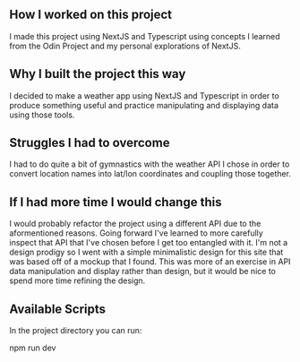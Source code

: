 ## How I worked on this project

I made this project using NextJS and Typescript using concepts I learned from the Odin Project and my personal explorations of NextJS.

## Why I built the project this way

I decided to make a weather app using NextJS and Typescript in order to produce something useful and practice manipulating and displaying data using those tools.

## Struggles I had to overcome

I had to do quite a bit of gymnastics with the weather API I chose in order to convert location names into lat/lon coordinates and coupling those together.

## If I had more time I would change this

I would probably refactor the project using a different API due to the aformentioned reasons. Going forward I've learned to more carefully inspect that API that I've chosen before I get too entangled with it.
I'm not a design prodigy so I went with a simple minimalistic design for this site that was based off of a mockup that I found. This was more of an exercise in API data manipulation and display rather than design, but it would be nice to spend more time refining the design.

## Available Scripts

In the project directory you can run:

npm run dev
